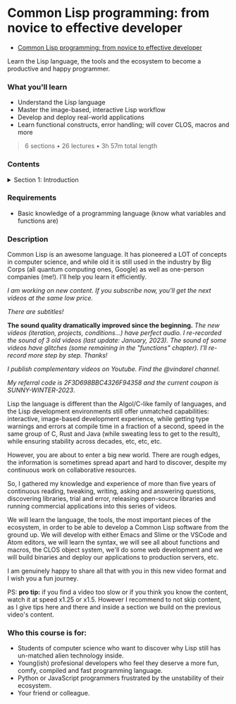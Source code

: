 # Common Lisp programming: from novice to effective developer

-   [Common Lisp programming: from novice to effective developer](https://www.udemy.com/course/common-lisp-programming/)

Learn the Lisp language, the tools and the ecosystem to become a productive and happy programmer.

###  What you'll learn

-   Understand the Lisp language
-   Master the image-based, interactive Lisp workflow
-   Develop and deploy real-world applications
-   Learn functional constructs, error handling; will cover CLOS, macros and more

> 6 sections • 26 lectures • 3h 57m total length

### Contents

<details>
  <summary> Section 1: Introduction </summary>

  -   [1. ]()   
  -   [1. ]()   
</details>



###  Requirements
-   Basic knowledge of a programming language (know what variables and functions are)

###  Description

Common Lisp is an awesome language. It has pioneered a LOT of concepts in computer science, and while old it is still used in the industry by Big Corps (all quantum computing ones, Google) as well as one-person companies (me!). I'll help you learn it efficiently.

*I am working on new content. If you subscribe now, you'll get the next videos at the same low price.*

*There are subtitles!*

**The sound quality dramatically improved since the beginning.** *The new videos (iteration, projects, conditions…) have perfect audio. I re-recorded the sound of 3 old videos (last update: January, 2023). The sound of some videos have glitches (some remaining in the "functions" chapter). I'll re-record more step by step. Thanks!*

*I publish complementary videos on Youtube. Find the @vindarel channel.*

*My referral code is 2F3D698BBC4326F94358 and the current coupon is SUNNY-WINTER-2023*.

Lisp the language is different than the Algol/C-like family of languages, and the Lisp development environments still offer unmatched capabilities: interactive, image-based development experience, while getting type warnings and errors at compile time in a fraction of a second, speed in the same group of C, Rust and Java (while sweating less to get to the result), while ensuring stability across decades, etc, etc, etc.

However, you are about to enter a big new world. There are rough edges, the information is sometimes spread apart and hard to discover, despite my continuous work on collaborative resources.

So, I gathered my knowledge and experience of more than five years of continuous reading, tweaking, writing, asking and answering questions, discovering libraries, trial and error, releasing open-source libraries and running commercial applications into this series of videos.

We will learn the language, the tools, the most important pieces of the ecosystem, in order to be able to develop a Common Lisp software from the ground up. We will develop with either Emacs and Slime or the VSCode and Atom editors, we will learn the syntax, we will see all about functions and macros, the CLOS object system, we'll do some web development and we will build binaries and deploy our applications to production servers, etc.

I am genuinely happy to share all that with you in this new video format and I wish you a fun journey.

PS: **pro tip:** if you find a video too slow or if you think you know the content, watch it at speed x1.25 or x1.5. However I recommend to not skip content, as I give tips here and there and inside a section we build on the previous video's content.

###  Who this course is for:
-   Students of computer science who want to discover why Lisp still has un-matched alien technology inside.
-   Young(ish) profesional developers who feel they deserve a more fun, comfy, compiled and fast programming language.
-   Python or JavaScript programmers frustrated by the unstability of their ecosystem.
-   Your friend or colleague.

